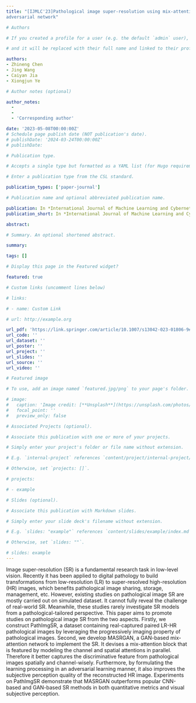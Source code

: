 ```yaml
---
title: "[IJMLC'23]Pathological image super‑resolution using mix‑attention generative 
adversarial network"

# Authors

# If you created a profile for a user (e.g. the default `admin` user), write the username (folder name) here

# and it will be replaced with their full name and linked to their profile.

authors:
- Zhineng Chen
- Jing Wang
- Caiyan Jia
- Xiongjun Ye

# Author notes (optional)

author_notes:
  - 
  - 
  - 'Corresponding author'

date: '2023-05-08T00:00:00Z'
# Schedule page publish date (NOT publication's date).
# publishDate: '2024-03-24T00:00:00Z'
# publishDate: 

# Publication type.

# Accepts a single type but formatted as a YAML list (for Hugo requirements).

# Enter a publication type from the CSL standard.

publication_types: ['paper-journal']

# Publication name and optional abbreviated publication name.

publication: In *International Journal of Machine Learning and Cybernetics (IJMLC) 2023*
publication_short: In *International Journal of Machine Learning and Cybernetics (IJMLC) 2023*

abstract: 

# Summary. An optional shortened abstract.

summary: 

tags: []

# Display this page in the Featured widget?

featured: true

# Custom links (uncomment lines below)

# links:

# - name: Custom Link

# url: http://example.org

url_pdf: 'https://link.springer.com/article/10.1007/s13042-023-01806-9#Abs1'
url_code: ''
url_dataset: ''
url_poster: ''
url_project: ''
url_slides: ''
url_source: ''
url_video: ''

# Featured image

# To use, add an image named `featured.jpg/png` to your page's folder.

# image:
#   caption: 'Image credit: [**Unsplash**](https://unsplash.com/photos/pLCdAaMFLTE)'
#   focal_point: ''
#   preview_only: false

# Associated Projects (optional).

# Associate this publication with one or more of your projects.

# Simply enter your project's folder or file name without extension.

# E.g. `internal-project` references `content/project/internal-project/index.md`.

# Otherwise, set `projects: []`.

# projects:

# - example

# Slides (optional).

# Associate this publication with Markdown slides.

# Simply enter your slide deck's filename without extension.

# E.g. `slides: "example"` references `content/slides/example/index.md`.

# Otherwise, set `slides: ""`.

# slides: example
---
```

Image super-resolution (SR) is a fundamental research task in low-level vision. Recently it has been applied to digital pathology to build transformations from low-resolution (LR) to super-resolved high-resolution (HR) images, which benefits pathological image sharing, storage, management, etc. However, existing studies on pathological image SR are mostly carried out on simulated dataset. It cannot fully reveal the challenge of real-world SR. Meanwhile, these studies rarely investigate SR models from a pathological-tailored perspective. This paper aims to promote studies on pathological image SR from the two aspects. Firstly, we construct PathImgSR, a dataset containing real-captured paired LR-HR pathological images by leveraging the progressively imaging property of pathological images. Second, we develop MASRGAN, a GAN-based mix-attention network to implement the SR. It devises a mix-attention block that is featured by modeling the channel and spatial attentions in parallel. Therefore it better captures the discriminative feature from pathological images spatially and channel-wisely. Furthermore, by formulating the learning processing in an adversarial learning manner, it also improves the subjective perception quality of the reconstructed HR image. Experiments on PathImgSR demonstrate that MASRGAN outperforms popular CNN-based and GAN-based SR methods in both quantitative metrics and visual subjective perception.
